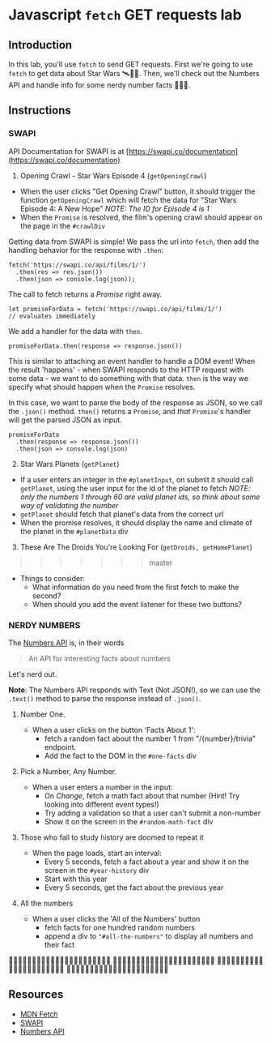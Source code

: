 # Javascript `fetch` GET requests lab

## Introduction

In this lab, you'll use `fetch` to send GET requests. First we're going to use `fetch` to get data about Star Wars 🛰👾🚀. Then, we'll check out the Numbers API and handle info for some nerdy number facts 🔢🤓📐.

## Instructions

### SWAPI

API Documentation for SWAPI is at [https://swapi.co/documentation](https://swapi.co/documentation)

1.  Opening Crawl - Star Wars Episode 4 (`getOpeningCrawl`)

- When the user clicks "Get Opening Crawl" button, it should trigger the function `getOpeningCrawl` which will fetch the data for "Star Wars Episode 4: A New Hope"
  _NOTE: The ID for Episode 4 is 1_
- When the `Promise` is resolved, the film's opening crawl should appear on the page in the `#crawlDiv`

Getting data from SWAPI is simple! We pass the url into `fetch`, then add the handling behavior for the response with `.then`:

```
fetch('https://swapi.co/api/films/1/')
  .then(res => res.json())
  .then(json => console.log(json));
```

The call to fetch returns a _Promise_ right away.

```
let promiseForData = fetch('https://swapi.co/api/films/1/')
// evaluates immediately
```

We add a handler for the data with `then`.

```
promiseForData.then(response => response.json())
```

This is similar to attaching an event handler to handle a DOM event! When the result 'happens' - when SWAPI responds to the HTTP request with some data - we want to do something with that data. `then` is the way we specify what should happen when the `Promise` resolves.

In this case, we want to parse the body of the response as JSON, so we call the `.json()` method. `then()` returns a `Promise`, and _that_ `Promise`'s handler will get the parsed JSON as input.

```
promiseForData
  .then(response => response.json())
  .then(json => console.log(json)
```

2.  Star Wars Planets (`getPlanet`)

- If a user enters an integer in the `#planetInput`, on submit it should call `getPlanet`, using the user input for the id of the planet to fetch
  _NOTE: only the numbers 1 through 60 are valid planet ids, so think about some way of validating the number_
- `getPlanet` should fetch that planet's data from the correct url
- When the promise resolves, it should display the name and climate of the planet in the `#planetData` div

3.  These Are The Droids You're Looking For (`getDroids, getHomePlanet`)

> > > > > > > master

- Things to consider:
  - What information do you need from the first fetch to make the second?
  - When should you add the event listener for these two buttons?

### NERDY NUMBERS

The [Numbers API](http://numbersapi.com/) is, in their words

> An API for interesting facts about numbers

Let's nerd out.

**Note**: The Numbers API responds with Text (Not JSON!), so we can use the `.text()` method to parse the response instead of `.json()`.

1.  Number One.

    - When a user clicks on the button 'Facts About 1':
      - fetch a random fact about the number 1 from "/{number}/trivia" endpoint.
      - Add the fact to the DOM in the `#one-facts` div

2.  Pick a Number, Any Number.

    - When a user enters a number in the input:
      - On _Change_, fetch a math fact about that number (Hint! Try looking into different event types!)
      - Try adding a validation so that a user can't submit a non-number
      - Show it on the screen in the `#random-math-fact` div

3.  Those who fail to study history are doomed to repeat it

    - When the page loads, start an interval:
      - Every 5 seconds, fetch a fact about a year and show it on the screen in the `#year-history` div
      - Start with this year
      - Every 5 seconds, get the fact about the previous year

4.  All the numbers

    - When a user clicks the 'All of the Numbers' button
      - fetch facts for one hundred random numbers
      - append a div to `"#all-the-numbers"` to display all numbers and their fact

🔢🤓🔢🤓🔢🤓🔢🤓🔢🤓🔢🤓🔢🤓🔢🤓🔢🤓🔢🤓🔢🤓
🔢🤓🔢🤓🔢🤓🔢🤓🔢🤓🔢🤓🔢🤓🔢🤓🔢🤓🔢🤓🔢🤓
🔢🤓🔢🤓🔢🤓🔢🤓🔢🤓🔢🤓🔢🤓🔢🤓🔢🤓🔢🤓🔢🤓
🔢🤓🔢🤓🔢🤓🔢🤓🔢🤓🔢🤓🔢🤓🔢🤓🔢🤓🔢🤓🔢🤓

## Resources

- [MDN Fetch](https://developer.mozilla.org/en-US/docs/Web/API/Fetch_API)
- [SWAPI](https://swapi.co/documentation)
- [Numbers API](http://numbersapi.com/)
